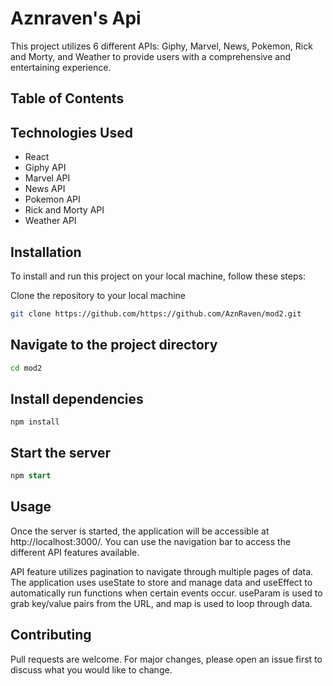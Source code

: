 # Aznraven's Api
This project utilizes 6 different APIs: Giphy, Marvel, News, Pokemon, Rick and Morty, and Weather to provide users with a comprehensive and entertaining experience.

## Table of Contents
## Technologies Used
* React
* Giphy API
* Marvel API
* News API
* Pokemon API
* Rick and Morty API
* Weather API

## Installation
To install and run this project on your local machine, follow these steps:

Clone the repository to your local machine

```bash
git clone https://github.com/https://github.com/AznRaven/mod2.git
```

## Navigate to the project directory
```bash
cd mod2
```

## Install dependencies

```npm install```
## Start the server

```sql
npm start
```

## Usage
Once the server is started, the application will be accessible at http://localhost:3000/. You can use the navigation bar to access the different API features available.

API feature utilizes pagination to navigate through multiple pages of data. The application uses useState to store and manage data and useEffect to automatically run functions when certain events occur. useParam is used to grab key/value pairs from the URL, and map is used to loop through data.

## Contributing
Pull requests are welcome. For major changes, please open an issue first to discuss what you would like to change.